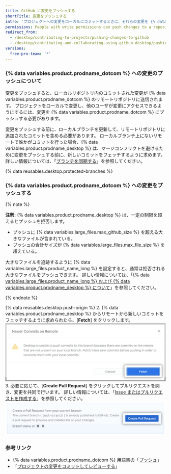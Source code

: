 ```yaml
---
title: GitHub に変更をプッシュする
shortTitle: 変更をプッシュする
intro: 'プロジェクトへの変更をローカルにコミットするときに、それらの変更を {% data variables.product.prodname_dotcom %} にプッシュして、他の人がリモートリポジトリから変更にアクセスできるようにすることができます。'
permissions: People with write permissions can push changes to a repository.
redirect_from:
  - /desktop/contributing-to-projects/pushing-changes-to-github
  - /desktop/contributing-and-collaborating-using-github-desktop/pushing-changes-to-github
versions:
  free-pro-team: '*'
---
```


### {% data variables.product.prodname_dotcom %} への変更のプッシュについて

変更をプッシュすると、ローカルリポジトリ内のコミットされた変更が {% data variables.product.prodname_dotcom %} のリモートリポジトリに送信されます。 プロジェクトをローカルで変更し、他のユーザが変更にアクセスできるようにするには、変更を {% data variables.product.prodname_dotcom %} にプッシュする必要があります。

変更をプッシュする前に、ローカルブランチを更新して、リモートリポジトリに追加されたコミットを含める必要があります。 ローカルブランチ上にないリモートで誰かがコミットを行った場合、{% data variables.product.prodname_desktop %} は、マージコンフリクトを避けるために変更をプッシュする前に、新しいコミットをフェッチするように求めます。 詳しい情報については、「[ブランチを同期する](/desktop/contributing-to-projects/syncing-your-branch)」を参照してください。

{% data reusables.desktop.protected-branches %}

### {% data variables.product.prodname_dotcom %} への変更をプッシュする

{% note %}

**注釈:** {% data variables.product.prodname_desktop %} は、一定の制限を超えるとプッシュを拒否します。

- プッシュに {% data variables.large_files.max_github_size %} を超える大きなファイルが含まれている。
- プッシュの合計サイズが {% data variables.large_files.max_file_size %} を超えている。

大きなファイルを追跡するように {% data variables.large_files.product_name_long %} を設定すると、通常は拒否される大きなファイルをプッシュできます。 詳しい情報については、「[{% data variables.large_files.product_name_long %} および {% data variables.product.prodname_desktop %} について](/desktop/getting-started-with-github-desktop/about-git-large-file-storage-and-github-desktop)」を参照してください。

{% endnote %}

{% data reusables.desktop.push-origin %}
2. {% data variables.product.prodname_desktop %} からリモートから新しいコミットをフェッチするように求められたら、[**Fetch**] をクリックします。 ![[Fetch] ボタン](/assets/images/help/desktop/fetch-newer-commits.png)
3. 必要に応じて、[**Create Pull Request**] をクリックしてプルリクエストを開き、変更を共同で行います。 詳しい情報については、「[Issue またはプルリクエストを作成する](/desktop/contributing-to-projects/creating-an-issue-or-pull-request)」を参照してください。 ![[Create Pull Request] ボタン](/assets/images/help/desktop/create-pull-request.png)

### 参考リンク
- {% data variables.product.prodname_dotcom %} 用語集の「[プッシュ](/github/getting-started-with-github/github-glossary/#push)」
- 「[プロジェクトの変更をコミットしてレビューする](/desktop/contributing-to-projects/committing-and-reviewing-changes-to-your-project)」
